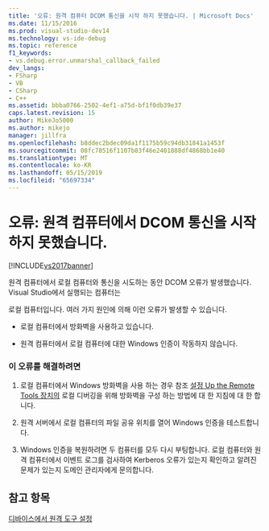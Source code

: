 ```yaml
---
title: '오류: 원격 컴퓨터 DCOM 통신을 시작 하지 못했습니다. | Microsoft Docs'
ms.date: 11/15/2016
ms.prod: visual-studio-dev14
ms.technology: vs-ide-debug
ms.topic: reference
f1_keywords:
- vs.debug.error.unmarshal_callback_failed
dev_langs:
- FSharp
- VB
- CSharp
- C++
ms.assetid: bbba0766-2502-4ef1-a75d-bf1f0db39e37
caps.latest.revision: 15
author: MikeJo5000
ms.author: mikejo
manager: jillfra
ms.openlocfilehash: b8ddec2bdec09da1f1175b59c94db31841a1453f
ms.sourcegitcommit: 08fc78516f1107b83f46e2401888df4868bb1e40
ms.translationtype: MT
ms.contentlocale: ko-KR
ms.lasthandoff: 05/15/2019
ms.locfileid: "65697334"
---
```

# <a name="error-remote-computer-could-not-initiate-dcom-communications"></a>오류: 원격 컴퓨터에서 DCOM 통신을 시작하지 못했습니다.
[!INCLUDE[vs2017banner](../includes/vs2017banner.md)]

원격 컴퓨터에서 로컬 컴퓨터와 통신을 시도하는 동안 DCOM 오류가 발생했습니다. Visual Studio에서 실행되는 컴퓨터는  
  
 로컬 컴퓨터입니다. 여러 가지 원인에 의해 이런 오류가 발생할 수 있습니다.  
  
- 로컬 컴퓨터에서 방화벽을 사용하고 있습니다.  
  
- 원격 컴퓨터에서 로컬 컴퓨터에 대한 Windows 인증이 작동하지 않습니다.  
  
### <a name="to-correct-this-error"></a>이 오류를 해결하려면  
  
1. 로컬 컴퓨터에서 Windows 방화벽을 사용 하는 경우 참조 [설정 Up the Remote Tools 장치의](https://msdn.microsoft.com/library/90f45630-0d26-4698-8c1f-63f85a12db9c) 로컬 디버깅을 위해 방화벽을 구성 하는 방법에 대 한 지침에 대 한 합니다.  
  
2. 원격 서버에서 로컬 컴퓨터의 파일 공유 위치를 열어 Windows 인증을 테스트합니다.  
  
3. Windows 인증을 복원하려면 두 컴퓨터를 모두 다시 부팅합니다. 로컬 컴퓨터와 원격 컴퓨터에서 이벤트 로그를 검사하여 Kerberos 오류가 있는지 확인하고 알려진 문제가 있는지 도메인 관리자에게 문의합니다.  
  
## <a name="see-also"></a>참고 항목  
 [디바이스에서 원격 도구 설정](https://msdn.microsoft.com/library/90f45630-0d26-4698-8c1f-63f85a12db9c)
